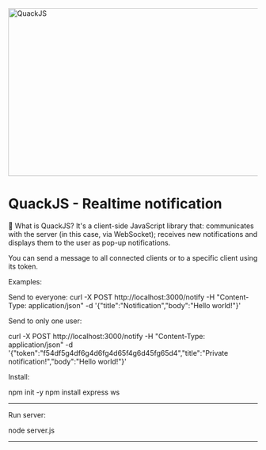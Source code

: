 <img width="1189" height="339" alt="QuackJS" src="https://github.com/user-attachments/assets/cff11e3e-4f18-4872-9970-9ed841be2d0f" />



# QuackJS - Realtime notification
🦆 What is QuackJS? It's a client-side JavaScript library that: communicates with the server (in this case, via WebSocket);
receives new notifications and displays them to the user as pop-up notifications.

You can send a message to all connected clients or to a specific client using its token.

Examples:

Send to everyone: curl -X POST http://localhost:3000/notify -H "Content-Type: application/json" -d '{"title":"Notification","body":"Hello world!"}'

Send to only one user:

curl -X POST http://localhost:3000/notify -H "Content-Type: application/json" -d '{"token":"f54df5g4df6g4d6fg4d65f4g6d45fg65d4","title":"Private notification!","body":"Hello world!"}'


Install:

npm init -y
npm install express ws
_______________________

Run server:

node server.js
_______________________

